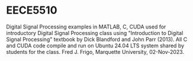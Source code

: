 # EECE5510
Digital Signal Processing examples in MATLAB, C, CUDA used for introductory Digital Signal Processing class using "Introduction to Digital Signal Processing" textbook by Dick Blandford and John Parr (2013).  All C and CUDA code compile and run on Ubuntu 24.04 LTS system shared by students for the class.  Fred J. Frigo, Marquette University, 02-Nov-2023.
